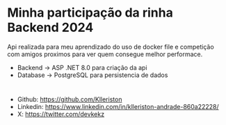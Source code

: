 # Minha participação da rinha Backend 2024
Api realizada para meu aprendizado do uso de docker file e competição com amigos proximos para ver quem consegue melhor performace.
- Backend -> ASP .NET 8.0 para criação da api
- Database -> PostgreSQL para persistencia de dados
#

- Github: https://github.com/Klleriston
- Linkedin: https://www.linkedin.com/in/klleriston-andrade-860a22228/
- X: https://twitter.com/devkekz
